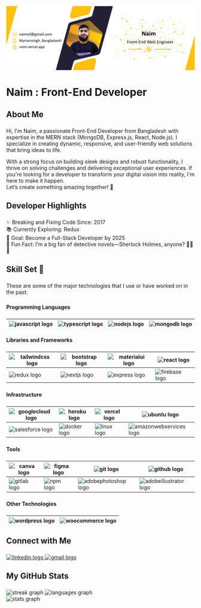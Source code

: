 <div align="center">
  <img src="https://raw.githubusercontent.com/FollowNaim/FollowNaim/refs/heads/main/Banner%20of%20Naim.png"  />
</div>

###

<h1 align="left">Naim : Front-End Developer</h1>

###

<h2 align="left">About Me</h2>

###

<p align="left">Hi, I'm Naim, a passionate Front-End Developer from Bangladesh with expertise in the MERN stack (MongoDB, Express.js, React, Node.js). I specialize in creating dynamic, responsive, and user-friendly web solutions that bring ideas to life.

With a strong focus on building sleek designs and robust functionality, I thrive on solving challenges and delivering exceptional user experiences. If you're looking for a developer to transform your digital vision into reality, I'm here to make it happen. <br/> Let’s create something amazing together! 🚀</p>

###

<h2 align="left">Developer Highlights</h2>

###

<p align="left">✨ Breaking and Fixing Code Since: 2017<br>📚 Currently Exploring: Redux<br>🎯 Goal: Become a Full-Stack Developer by 2025<br>🎲 Fun Fact: I’m a big fan of detective novels—Sherlock Holmes, anyone? 🕵️‍♂️📖</p>

###

<h2 align="left">Skill Set 💪</h2>

###

<p align="left">These are some of the major technologies that I use or have worked on in the past:</p>

###

<h4 align="left">Programming Languages</h4>

###

<div align="left">

 <img src="https://cdn.jsdelivr.net/gh/devicons/devicon/icons/javascript/javascript-original.svg" height="40" alt="javascript logo"  />|  <img src="https://cdn.jsdelivr.net/gh/devicons/devicon/icons/typescript/typescript-original.svg" height="40" alt="typescript logo"  />|  <img src="https://cdn.jsdelivr.net/gh/devicons/devicon/icons/nodejs/nodejs-original.svg" height="40" alt="nodejs logo"  />|  <img src="https://cdn.jsdelivr.net/gh/devicons/devicon/icons/mongodb/mongodb-original.svg" height="40" alt="mongodb logo"  />
|--|--|--|--|
</div>

###

<h4 align="left">Libraries and Frameworks</h4>

###

<div align="left">

 <img src="https://cdn.jsdelivr.net/gh/devicons/devicon/icons/tailwindcss/tailwindcss-original-wordmark.svg" height="40" alt="tailwindcss logo"  />|  <img src="https://cdn.jsdelivr.net/gh/devicons/devicon/icons/bootstrap/bootstrap-original.svg" height="40" alt="bootstrap logo"  />|  <img src="https://cdn.jsdelivr.net/gh/devicons/devicon/icons/materialui/materialui-original.svg" height="40" alt="materialui logo"  />|   <img src="https://cdn.jsdelivr.net/gh/devicons/devicon/icons/react/react-original.svg" height="40" alt="react logo"  />|
|--|--|--|--|
  <img src="https://cdn.jsdelivr.net/gh/devicons/devicon/icons/redux/redux-original.svg" height="40" alt="redux logo"  />| <img src="https://cdn.jsdelivr.net/gh/devicons/devicon/icons/nextjs/nextjs-original.svg" height="40" alt="nextjs logo"  />|  <img src="https://skillicons.dev/icons?i=express" height="40" alt="express logo"  />|<img src="https://cdn.jsdelivr.net/gh/devicons/devicon/icons/firebase/firebase-plain.svg" height="40" alt="firebase logo"  />
  
</div>

###

<h4 align="left">Infrastructure</h4>

###

<div align="left">

  <img src="https://cdn.jsdelivr.net/gh/devicons/devicon/icons/googlecloud/googlecloud-original.svg" height="40" alt="googlecloud logo"  />|    <img src="https://cdn.jsdelivr.net/gh/devicons/devicon/icons/heroku/heroku-original.svg" height="40" alt="heroku logo"  />|      <img src="https://skillicons.dev/icons?i=vercel" height="40" alt="vercel logo"  />|   <img src="https://cdn.simpleicons.org/ubuntu/E95420" height="40" alt="ubuntu logo"  />|
|--|--|--|--|
<img src="https://cdn.jsdelivr.net/gh/devicons/devicon/icons/salesforce/salesforce-original.svg" height="40" alt="salesforce logo"  />| <img src="https://cdn.jsdelivr.net/gh/devicons/devicon/icons/docker/docker-original.svg" height="40" alt="docker logo"  />| <img src="https://cdn.jsdelivr.net/gh/devicons/devicon/icons/linux/linux-original.svg" height="40" alt="linux logo"  />| <img src="https://skillicons.dev/icons?i=aws" height="40" alt="amazonwebservices logo"  />

</div>

###

<h4 align="left">Tools</h4>

###

<div align="left">


 <img src="https://cdn.jsdelivr.net/gh/devicons/devicon/icons/canva/canva-original.svg" height="40" alt="canva logo"  />|    <img src="https://cdn.jsdelivr.net/gh/devicons/devicon/icons/figma/figma-original.svg" height="40" alt="figma logo"  />|    <img src="https://cdn.jsdelivr.net/gh/devicons/devicon/icons/git/git-original.svg" height="40" alt="git logo"  />|   <img src="https://skillicons.dev/icons?i=github" height="40" alt="github logo"  />| 
|--|--|--|--|
   <img src="https://cdn.jsdelivr.net/gh/devicons/devicon/icons/gitlab/gitlab-original.svg" height="40" alt="gitlab logo"  />|    <img src="https://cdn.jsdelivr.net/gh/devicons/devicon/icons/npm/npm-original-wordmark.svg" height="40" alt="npm logo"  />|  <img src="https://skillicons.dev/icons?i=ps" height="40" alt="adobephotoshop logo"  />|  <img src="https://skillicons.dev/icons?i=ai" height="40" alt="adobeillustrator logo"  />


</div>

###

<h4 align="left">Other Technologies</h4>

###

<div align="left">

   <img src="https://skillicons.dev/icons?i=wordpress" height="40" alt="wordpress logo"  />|      <img src="https://cdn.simpleicons.org/woocommerce/96588A" height="40" alt="woocommerce logo"  />
|--|--|

</div>

###



<h2 align="left">Connect with Me</h2>

###

<div align="left">
  <a href="https://www.linkedin.com/in/follownaim/" target="_blank">
    <img src="https://raw.githubusercontent.com/maurodesouza/profile-readme-generator/master/src/assets/icons/social/linkedin/default.svg" width="52" height="40" alt="linkedin logo"  />
  </a>
  <a href="mailto:naimxf@gmail.com" target="_blank">
    <img src="https://raw.githubusercontent.com/maurodesouza/profile-readme-generator/master/src/assets/icons/social/gmail/default.svg" width="52" height="40" alt="gmail logo"  />
  </a>
</div>

###

<h2 align="left">My GitHub Stats</h2>

###

<div align="left">
  <img src="https://follownaim-streak-stats.vercel.app/?user=FollowNaim&locale=en&mode=daily&theme=dark&hide_border=false&border_radius=5&order=3" height="150" alt="streak graph"  />
  <img src="https://follownaim-stats.vercel.app/api/top-langs?username=FollowNaim&locale=en&hide_title=false&layout=compact&card_width=320&langs_count=5&theme=dark&hide_border=false&order=2" height="150" alt="languages graph"  /> <br/>
  <img src="https://follownaim-stats.vercel.app/api?username=FollowNaim&hide_title=false&hide_rank=false&show_icons=true&include_all_commits=true&count_private=true&disable_animations=false&theme=dark&locale=en&hide_border=false&order=1" height="150" alt="stats graph"  />
  
</div>

###
